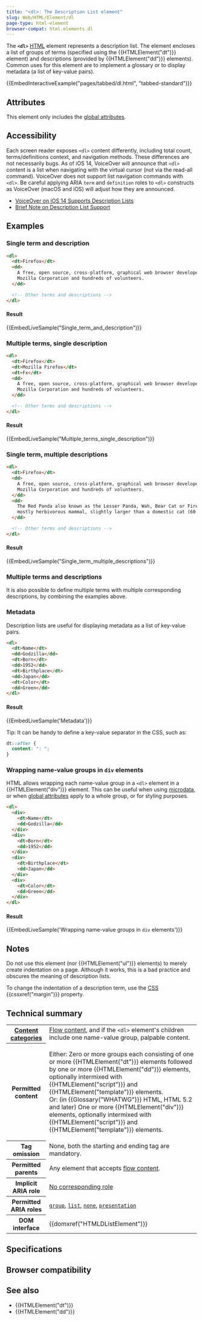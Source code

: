 ```yaml
---
title: "<dl>: The Description List element"
slug: Web/HTML/Element/dl
page-type: html-element
browser-compat: html.elements.dl
---
```




The **`<dl>`** [HTML](/Web/HTML) element represents a description list. The element encloses a list of groups of terms (specified using the {{HTMLElement("dt")}} element) and descriptions (provided by {{HTMLElement("dd")}} elements). Common uses for this element are to implement a glossary or to display metadata (a list of key-value pairs).

{{EmbedInteractiveExample("pages/tabbed/dl.html", "tabbed-standard")}}

## Attributes

This element only includes the [global attributes](/Web/HTML/Global_attributes).

## Accessibility

Each screen reader exposes `<dl>` content differently, including total count, terms/definitions context, and navigation methods. These differences are not necessarily bugs.
As of iOS 14, VoiceOver will announce that `<dl>` content is a list when navigating with the virtual cursor (not via the read-all command). VoiceOver does not support list navigation commands with `<dl>`. Be careful applying ARIA `term` and `definition` roles to `<dl>` constructs as VoiceOver (macOS and iOS) will adjust how they are announced.

- [VoiceOver on iOS 14 Supports Description Lists](https://adrianroselli.com/2020/09/voiceover-on-ios-14-supports-description-lists.html)
- [Brief Note on Description List Support](https://adrianroselli.com/2022/12/brief-note-on-description-list-support.html)

## Examples

### Single term and description

```html
<dl>
  <dt>Firefox</dt>
  <dd>
    A free, open source, cross-platform, graphical web browser developed by the
    Mozilla Corporation and hundreds of volunteers.
  </dd>

  <!-- Other terms and descriptions -->
</dl>
```

#### Result

{{EmbedLiveSample("Single_term_and_description")}}

### Multiple terms, single description

```html
<dl>
  <dt>Firefox</dt>
  <dt>Mozilla Firefox</dt>
  <dt>Fx</dt>
  <dd>
    A free, open source, cross-platform, graphical web browser developed by the
    Mozilla Corporation and hundreds of volunteers.
  </dd>

  <!-- Other terms and descriptions -->
</dl>
```

#### Result

{{EmbedLiveSample("Multiple_terms_single_description")}}

### Single term, multiple descriptions

```html
<dl>
  <dt>Firefox</dt>
  <dd>
    A free, open source, cross-platform, graphical web browser developed by the
    Mozilla Corporation and hundreds of volunteers.
  </dd>
  <dd>
    The Red Panda also known as the Lesser Panda, Wah, Bear Cat or Firefox, is a
    mostly herbivorous mammal, slightly larger than a domestic cat (60 cm long).
  </dd>

  <!-- Other terms and descriptions -->
</dl>
```

#### Result

{{EmbedLiveSample("Single_term_multiple_descriptions")}}

### Multiple terms and descriptions

It is also possible to define multiple terms with multiple corresponding descriptions, by combining the examples above.

### Metadata

Description lists are useful for displaying metadata as a list of key-value pairs.

```html
<dl>
  <dt>Name</dt>
  <dd>Godzilla</dd>
  <dt>Born</dt>
  <dd>1952</dd>
  <dt>Birthplace</dt>
  <dd>Japan</dd>
  <dt>Color</dt>
  <dd>Green</dd>
</dl>
```

#### Result

{{EmbedLiveSample('Metadata')}}

Tip: It can be handy to define a key-value separator in the CSS, such as:

```css
dt::after {
  content: ": ";
}
```

### Wrapping name-value groups in `div` elements

HTML allows wrapping each name-value group in a `<dl>` element in a {{HTMLElement("div")}} element. This can be useful when using [microdata](/Web/HTML/Microdata), or when [global attributes](/Web/HTML/Global_attributes) apply to a whole group, or for styling purposes.

```html
<dl>
  <div>
    <dt>Name</dt>
    <dd>Godzilla</dd>
  </div>
  <div>
    <dt>Born</dt>
    <dd>1952</dd>
  </div>
  <div>
    <dt>Birthplace</dt>
    <dd>Japan</dd>
  </div>
  <div>
    <dt>Color</dt>
    <dd>Green</dd>
  </div>
</dl>
```

#### Result

{{EmbedLiveSample('Wrapping name-value groups in `div` elements')}}

## Notes

Do not use this element (nor {{HTMLElement("ul")}} elements) to merely create indentation on a page. Although it works, this is a bad practice and obscures the meaning of description lists.

To change the indentation of a description term, use the [CSS](/Web/CSS) {{cssxref("margin")}} property.

## Technical summary

<table class="properties">
  <tbody>
    <tr>
      <th scope="row">
        <a href="/Web/HTML/Content_categories"
          >Content categories</a
        >
      </th>
      <td>
        <a href="/Web/HTML/Content_categories#flow_content"
          >Flow content</a
        >, and if the <code>&#x3C;dl></code> element's children include one
        name-value group, palpable content.
      </td>
    </tr>
    <tr>
      <th scope="row">Permitted content</th>
      <td>
        <p>
          Either: Zero or more groups each consisting of one or more
          {{HTMLElement("dt")}} elements followed by one or more
          {{HTMLElement("dd")}} elements, optionally intermixed with
          {{HTMLElement("script")}} and
          {{HTMLElement("template")}} elements.<br />Or: (in
          {{Glossary("WHATWG")}} HTML,  HTML 5.2
          and later) One or more {{HTMLElement("div")}} elements,
          optionally intermixed with {{HTMLElement("script")}} and
          {{HTMLElement("template")}} elements.
        </p>
      </td>
    </tr>
    <tr>
      <th scope="row">Tag omission</th>
      <td>None, both the starting and ending tag are mandatory.</td>
    </tr>
    <tr>
      <th scope="row">Permitted parents</th>
      <td>
        Any element that accepts
        <a href="/Web/HTML/Content_categories#flow_content"
          >flow content</a
        >.
      </td>
    </tr>
    <tr>
      <th scope="row">Implicit ARIA role</th>
      <td>
        <a href="https://www.w3.org/TR/html-aria/#dfn-no-corresponding-role"
          >No corresponding role</a
        >
      </td>
    </tr>
    <tr>
      <th scope="row">Permitted ARIA roles</th>
      <td>
        <a href="/Web/Accessibility/ARIA/Roles/group_role"><code>group</code></a>,
        <code
          ><a href="/Web/Accessibility/ARIA/Roles/list_role"
            >list</a
          ></code
        >, <a href="/Web/Accessibility/ARIA/Roles/none_role"><code>none</code></a>, <a href="/Web/Accessibility/ARIA/Roles/presentation_role"><code>presentation</code></a>
      </td>
    </tr>
    <tr>
      <th scope="row">DOM interface</th>
      <td>{{domxref("HTMLDListElement")}}</td>
    </tr>
  </tbody>
</table>

## Specifications



## Browser compatibility



## See also

- {{HTMLElement("dt")}}
- {{HTMLElement("dd")}}

